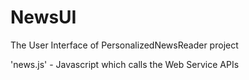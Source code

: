 # NewsUI

The User Interface of PersonalizedNewsReader project

'news.js' - Javascript which calls the Web Service APIs
